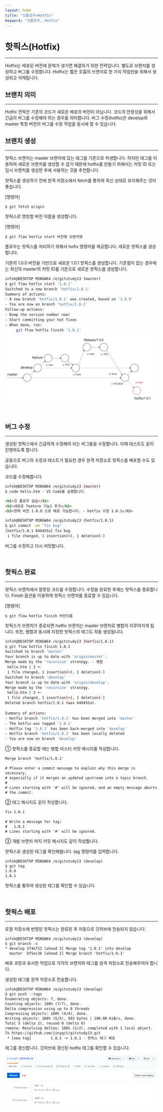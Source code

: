 ```yaml
---
layout: home
title: "깃플로우>Hotfix"
keyword: "깃플로우, Hotfix"
---
```


# 핫픽스(Hotfix)
<hr>
Hotfix는 배포된 버전에 문제가 생기면 해결하기 위한 전략입니다. 별도로 브랜치를 생성하고 버그를 수정합니다. Hotfix는 짧은 호흡의 브랜치로 한 가지 작업만을 위해서 생성되고 삭제됩니다.

<br>

## 브랜치 의미
<hr>
Hotfix 전략은 기존의 코드가 새로운 배포의 버전이 아닙니다. 코드의 안정성을 위해서 긴급히 버그를 수정해야 하는 경우를 의미합니다. 
버그 수정(hotfix)은 develop와 master 특정 버전의 버그를 수정 작업을 동시에 할 수 있습니다.

<br>

## 브랜치 생성
<hr>
핫픽스 브랜치는 master 브랜치에 있는 태그를 기준으로 파생합니다. 하지만 태그를 이용하여 새로운 브랜치를 생성할 수 없기 때문에 hotfix를 만들기 위해서는 커밋 ID 또는 임시 브랜치를 생성한 후에 사용하는 것을 추천합니다.

핫픽스를 생성하기 전에 원격 저장소에서 fetch를 통하여 최신 상태로 유지해주는 것이 좋습니다. 

[명령어]
```
$ git fetch origin
```

핫픽스로 명칭할 버전 이름을 생성합니다.

[명령어]
```
$ git flow hotfix start 버전명 브랜치명
```

플로우는 핫픽스를 처리하기 위해서 hofix 명령어를 제공합니다. 새로운 핫픽스를 생성합니다. 

기존의 1.0.0 버전을 기반으로 새로운 1.0.1 핫픽스를 생성합니다. 기준점이 없는 경우에는 최신의 master의 커밋 ID를 기준으로 새로운 핫픽스를 생성합니다.

```bash
infoh@DESKTOP MINGW64 /e/gitstudy13 (master)
$ git flow hotfix start '1.0.1'
Switched to a new branch 'hotfix/1.0.1'
Summary of actions:
- A new branch 'hotfix/1.0.1' was created, based on '1.0.0'
- You are now on branch 'hotfix/1.0.1'
Follow-up actions:
- Bump the version number now!
- Start committing your hot fixes
- When done, run:
     git flow hotfix finish '1.0.1'
```

![Hotfix](./img/gitflow_hotfix_01.png)

<br>

## 버그 수정
<hr>
생성된 핫픽스에서 긴급하게 수정해야 되는 버그들을 수정합니다. 이때 테스트도 같이 진행하도록 합니다.

공동으로 버그의 수정과 테스트가 필요한 경우 원격 저장소로 핫픽스를 배포할 수도 있습니다.

코드를 수정해봅니다.

```bash
infoh@DESKTOP MINGW64 /e/gitstudy13 (master)
$ code hello.htm ☜ VS Code를 실행합니다.
```

```html
<h1>깃 플로우 실습</h1>
<h2>새로운 feature 기능1 추가</h2>
<h3>현재 버전 1.0.0 으로 배포 가능합니다. - hotfix 수정 1.0.1</h3>
```

```bash
infoh@DESKTOP MINGW64 /e/gitstudy13 (hotfix/1.0.1)
$ git commit -am "fix bug"
[hotfix/1.0.1 649455a] fix bug
 1 file changed, 1 insertion(+), 1 deletion(-)
```

버그를 수정하고 다시 커밋합니다.

<br>

## 핫픽스 완료
<hr>
핫픽스 브랜치에서 잘못된 코드를 수정합니다. 수정을 완료한 후에는 핫픽스를 종료합니다. Finish 옵션을 이용하여 핫픽스 브랜치를 종료할 수 있습니다.

[명령어]
```
$ git flow hotfix finish 버전이름
```

핫픽스가 브랜치가 종료되면 hotfix 브랜치는 master 브랜치로 병합이 이루어지게 됩니다. 또한, 병합과 동시에 지정한 핫픽스의 태그도 자동 생성됩니다.

```bash
infoh@DESKTOP MINGW64 /e/gitstudy13 (hotfix/1.0.1)
$ git flow hotfix finish 1.0.1
Switched to branch 'master'
Your branch is up to date with 'origin/master'.
Merge made by the 'recursive' strategy. ☜ 병합
 hello.htm | 2 +-
 1 file changed, 1 insertion(+), 1 deletion(-)
Switched to branch 'develop'
Your branch is up to date with 'origin/develop'.
Merge made by the 'recursive' strategy.
 hello.htm | 2 +-
 1 file changed, 1 insertion(+), 1 deletion(-)
Deleted branch hotfix/1.0.1 (was 649455a).

Summary of actions:
- Hotfix branch 'hotfix/1.0.1' has been merged into 'master'
- The hotfix was tagged '1.0.1'
- Hotfix tag '1.0.1' has been back-merged into 'develop'
- Hotfix branch 'hotfix/1.0.1' has been locally deleted
- You are now on branch 'develop'
```

① 핫픽스를 종료할 때는 병합 마스터 커밋 메시지를 작성합니다.
```
Merge branch 'hotfix/1.0.1'

# Please enter a commit message to explain why this merge is necessary,
# especially if it merges an updated upstream into a topic branch.
#
# Lines starting with '#' will be ignored, and an empty message aborts
# the commit.
```

② 태그 메시지도 같이 작성합니다.
```
fix 1.0.1

# Write a message for tag:
#   1.0.1
# Lines starting with '#' will be ignored.
```
③ 개발 브랜치 머지 커밋 메시지도 같이 작성합니다.

핫픽스로 생성된 태그를 확인해봅니다. tag 명령어를 입력합니다.
```
infoh@DESKTOP MINGW64 /e/gitstudy13 (develop)
$ git tag
1.0.0
1.0.1
```
핫픽스를 통하여 생성된 태그를 확인할 수 있습니다.

<br>

## 핫픽스 배포
<hr>
로컬 저장소에 반영된 핫픽스는 완료된 후 자동으로 깃허브에 전송되지 않습니다.

```
infoh@DESKTOP MINGW64 /e/gitstudy13 (develop)
$ git branch -v
* develop 5f4ef12 [ahead 3] Merge tag '1.0.1' into develop
  master  bf5ec36 [ahead 2] Merge branch 'hotfix/1.0.1'
```

배포 과정과 유사한 작업으로 각각의 브랜치와 태그를 원격 저장소로 전송해주어야 합니다.

생성된 태그를 원격 저장소로 전송합니다. 

```
infoh@DESKTOP MINGW64 /e/gitstudy13 (develop)
$ git push --tags
Enumerating objects: 7, done.
Counting objects: 100% (7/7), done.
Delta compression using up to 8 threads
Compressing objects: 100% (4/4), done.
Writing objects: 100% (5/5), 503 bytes | 100.00 KiB/s, done.
Total 5 (delta 2), reused 0 (delta 0)
remote: Resolving deltas: 100% (2/2), completed with 1 local object.
To https://github.com/jinygit/gitstudy13.git
 * [new tag]         1.0.1 -> 1.0.1 ☜ 핫픽스 태그 배포
```

태그를 갱신합니다. 깃허브에 갱신된 hotfix 태그를 확인할 수 있습니다.

![Hotfix](./img/gitflow_hotfix_02.png)

<br><br>